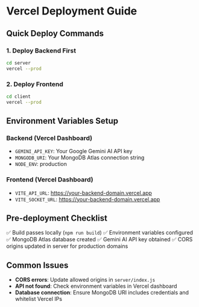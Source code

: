 # Vercel Deployment Guide

## Quick Deploy Commands

### 1. Deploy Backend First

```bash
cd server
vercel --prod
```

### 2. Deploy Frontend

```bash
cd client
vercel --prod
```

## Environment Variables Setup

### Backend (Vercel Dashboard)

- `GEMINI_API_KEY`: Your Google Gemini AI API key
- `MONGODB_URI`: Your MongoDB Atlas connection string
- `NODE_ENV`: production

### Frontend (Vercel Dashboard)

- `VITE_API_URL`: https://your-backend-domain.vercel.app
- `VITE_SOCKET_URL`: https://your-backend-domain.vercel.app

## Pre-deployment Checklist

✅ Build passes locally (`npm run build`)
✅ Environment variables configured
✅ MongoDB Atlas database created
✅ Gemini AI API key obtained
✅ CORS origins updated in server for production domains

## Common Issues

- **CORS errors**: Update allowed origins in `server/index.js`
- **API not found**: Check environment variables in Vercel dashboard
- **Database connection**: Ensure MongoDB URI includes credentials and whitelist Vercel IPs
